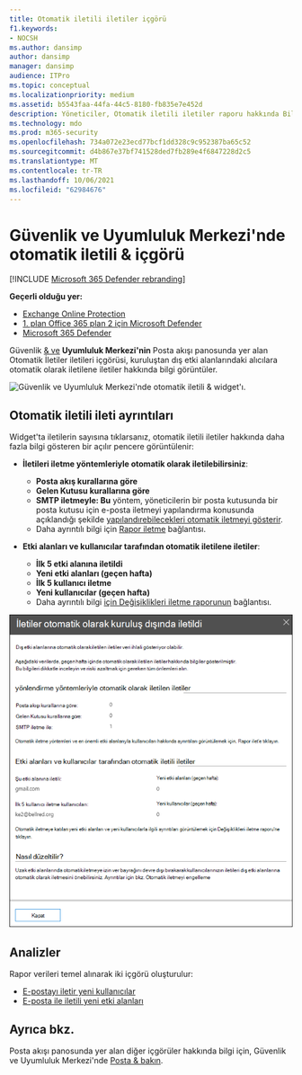 ```yaml
---
title: Otomatik iletili iletiler içgörü
f1.keywords:
- NOCSH
ms.author: dansimp
author: dansimp
manager: dansimp
audience: ITPro
ms.topic: conceptual
ms.localizationpriority: medium
ms.assetid: b5543faa-44fa-44c5-8180-fb835e7e452d
description: Yöneticiler, Otomatik iletili iletiler raporu hakkında Bilgi edinmek için Güvenlik ve Uyumluluk Merkezi'nin Posta & edinebilirsiniz.
ms.technology: mdo
ms.prod: m365-security
ms.openlocfilehash: 734a072e23ecd77bcf1dd328c9c952387ba65c52
ms.sourcegitcommit: d4b867e37bf741528ded7fb289e4f6847228d2c5
ms.translationtype: MT
ms.contentlocale: tr-TR
ms.lasthandoff: 10/06/2021
ms.locfileid: "62984676"
---
```

# <a name="auto-forwarded-messages-insight-in-the-security--compliance-center"></a>Güvenlik ve Uyumluluk Merkezi'nde otomatik iletili & içgörü

[!INCLUDE [Microsoft 365 Defender rebranding](../includes/microsoft-defender-for-office.md)]

**Geçerli olduğu yer:**
- [Exchange Online Protection](exchange-online-protection-overview.md)
- [1. plan Office 365 plan 2 için Microsoft Defender](defender-for-office-365.md)
- [Microsoft 365 Defender](../defender/microsoft-365-defender.md)

Güvenlik [](mail-flow-insights-v2.md) [& ve](https://protection.office.com) **Uyumluluk Merkezi'nin** Posta akışı panosunda yer alan Otomatik İletiler iletileri içgörüsi, kuruluştan dış etki alanlarındaki alıcılara otomatik olarak iletilene iletiler hakkında bilgi görüntüler.

![Güvenlik ve Uyumluluk Merkezi'nde otomatik iletili & widget'ı.](../../media/mfi-auto-forwarded-messages.png)

## <a name="auto-forwarded-messages-details"></a>Otomatik iletili ileti ayrıntıları

Widget'ta iletilerin sayısına tıklarsanız, otomatik iletili iletiler hakkında daha fazla bilgi gösteren bir açılır pencere görüntülenir:

- **İletileri iletme yöntemleriyle otomatik olarak iletilebilirsiniz**:

  - **Posta akış kurallarına göre**
  - **Gelen Kutusu kurallarına göre**
  - **SMTP iletmeyle: Bu** yöntem, yöneticilerin bir posta kutusunda bir posta kutusu için e-posta iletmeyi yapılandırma konusunda açıklandığı şekilde [yapılandırebilecekleri otomatik iletmeyi gösterir](/Exchange/recipients-in-exchange-online/manage-user-mailboxes/configure-email-forwarding).
  - Daha ayrıntılı bilgi için [Rapor iletme](view-mail-flow-reports.md#forwarding-report) bağlantısı.

- **Etki alanları ve kullanıcılar tarafından otomatik iletilene iletiler**:

  - **İlk 5 etki alanına iletildi**
  - **Yeni etki alanları (geçen hafta)**
  - **İlk 5 kullanıcı iletme**
  - **Yeni kullanıcılar (geçen hafta)**
  - Daha ayrıntılı bilgi [için Değişiklikleri iletme raporunun](mfi-new-users-forwarding-email.md#forwarding-modifications-report) bağlantısı.

![Güvenlik ve Uyumluluk Merkezi'nde Otomatik iletili iletiler raporu için ayrıntılar &.](../../media/mfi-auto-forwarded-messages-details.png)

## <a name="insights"></a>Analizler

Rapor verileri temel alınarak iki içgörü oluşturulur:

- [E-postayı iletir yeni kullanıcılar](mfi-new-users-forwarding-email.md)
- [E-posta ile iletili yeni etki alanları](mfi-new-domains-being-forwarded-email.md)

## <a name="see-also"></a>Ayrıca bkz.

Posta akışı panosunda yer alan diğer içgörüler hakkında bilgi için, Güvenlik ve Uyumluluk Merkezi'nde [Posta & bakın](mail-flow-insights-v2.md).